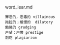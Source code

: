 word_lear.md



	罪恶的，恶毒的 villainous
	拖拉的；缓慢的  dilatory
 	勉强的 grudging
 	声望；声誉 prestige
 	剽窃 plagiarism


